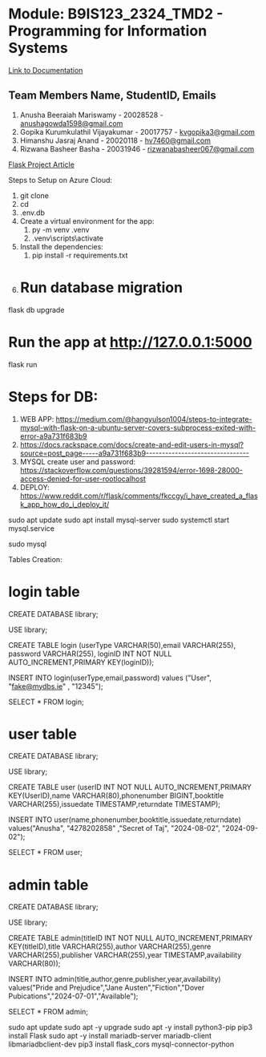 # Module: B9IS123_2324_TMD2 - Programming for Information Systems
[Link to Documentation](https://docs.google.com/document/d/1BP2CsbGHD83c0s7JLD4JdVjrfBDxQUFI13GMh-crQ54/edit?usp=sharing)
## Team Members Name, StudentID, Emails
1. Anusha Beeraiah Mariswamy - 20028528 - anushagowda1598@gmail.com
2. Gopika Kurumkulathil Vijayakumar - 20017757 - kvgopika3@gmail.com
3. Himanshu Jasraj Anand - 20020118 - hv7460@gmail.com
4. Rizwana Basheer Basha - 20031946 - rizwanabasheer067@gmail.com

[Flask Project Article](https://realpython.com/flask-project/)

<!-- YT LINK: https://www.youtube.com/watch?v=GZbeL5AcTgw -->
<!-- macOS/Linux -->
<!-- You may need to run `sudo apt-get install python3-venv` first on Debian-based OSs -->
<!-- python3 -m venv .venv -->
<!-- Windows -->
<!-- You may also use `py -3 -m venv .venv -->
<!-- python -m venv .venv -->
<!-- source  venv/bin/activate-->
<!-- pip list -->
<!-- pip freeze >> requirements.txt -->
<!-- pip install -r requirements.txt -->


Steps to Setup on Azure Cloud:
1. git clone <repo-name>
2. cd <repo-name>
3. .env.db
4. Create a virtual environment for the app:
   1. py -m venv .venv
   2. .venv\scripts\activate
5. Install the dependencies:
   1. pip install -r requirements.txt
6. # Run database migration
flask db upgrade
# Run the app at http://127.0.0.1:5000
flask run



# Steps for DB:
1. WEB APP: https://medium.com/@hangyulson1004/steps-to-integrate-mysql-with-flask-on-a-ubuntu-server-covers-subprocess-exited-with-error-a9a731f683b9
2. https://docs.rackspace.com/docs/create-and-edit-users-in-mysql?source=post_page-----a9a731f683b9--------------------------------
3. MYSQL create user and password: https://stackoverflow.com/questions/39281594/error-1698-28000-access-denied-for-user-rootlocalhost
4. DEPLOY: https://www.reddit.com/r/flask/comments/fkccgy/i_have_created_a_flask_app_how_do_i_deploy_it/
<!-- Installation -->
sudo apt update
sudo apt install mysql-server
sudo systemctl start mysql.service
<!-- Check if installed or not -->
sudo mysql

Tables Creation:

# login table
CREATE DATABASE library;

USE library;

CREATE TABLE login (userType VARCHAR(50),email VARCHAR(255), password VARCHAR(255), loginID INT NOT NULL AUTO_INCREMENT,PRIMARY KEY(loginID));

INSERT INTO login(userType,email,password) values ("User", "fake@mydbs.ie" , "12345");

SELECT * FROM login;	

# user table 																					
CREATE DATABASE library;

USE library;

CREATE TABLE user (userID INT NOT NULL AUTO_INCREMENT,PRIMARY KEY(UserID),name VARCHAR(80),phonenumber BIGINT,booktitle VARCHAR(255),issuedate TIMESTAMP,returndate TIMESTAMP);

INSERT INTO user(name,phonenumber,booktitle,issuedate,returndate) values("Anusha", "4278202858" ,"Secret of Taj", "2024-08-02", "2024-09-02");

SELECT * FROM user;



# admin table
CREATE DATABASE library;

USE library;

CREATE TABLE admin(titleID INT NOT NULL AUTO_INCREMENT,PRIMARY KEY(titleID),title VARCHAR(255),author VARCHAR(255),genre VARCHAR(255),publisher VARCHAR(255),year TIMESTAMP,availability VARCHAR(80));

INSERT INTO admin(title,author,genre,publisher,year,availability) values("Pride and Prejudice","Jane Austen","Fiction","Dover Pubications","2024-07-01","Available");

SELECT * FROM admin;


<!-- Code From Prof. Paul's Moodle Page, to setup mariaDB -->
sudo apt update
sudo  apt -y upgrade
sudo apt -y install python3-pip
pip3 install Flask
sudo apt -y install mariadb-server mariadb-client libmariadbclient-dev
pip3 install flask_cors mysql-connector-python


